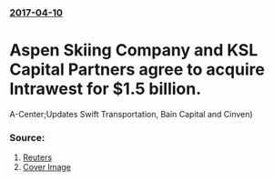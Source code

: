 ### [2017-04-10](/news/2017/04/10/index.md)

# Aspen Skiing Company and KSL Capital Partners agree to acquire Intrawest for $1.5 billion. 

A-Center;Updates Swift Transportation, Bain Capital and Cinven)


### Source:

1. [Reuters](http://www.reuters.com/article/deals-day-idUSL3N1HI3EC)
1. [Cover Image](http://s4.reutersmedia.net/resources_v2/images/rcom-default.png)
